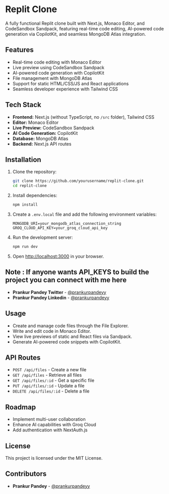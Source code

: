 # Replit Clone

A fully functional Replit clone built with Next.js, Monaco Editor, and CodeSandbox Sandpack, featuring real-time code editing, AI-powered code generation via CopilotKit, and seamless MongoDB Atlas integration.

## Features

- Real-time code editing with Monaco Editor
- Live preview using CodeSandbox Sandpack
- AI-powered code generation with CopilotKit
- File management with MongoDB Atlas
- Support for static HTML/CSS/JS and React applications
- Seamless developer experience with Tailwind CSS

## Tech Stack

- **Frontend:** Next.js (without TypeScript, no `/src` folder), Tailwind CSS
- **Editor:** Monaco Editor
- **Live Preview:** CodeSandbox Sandpack
- **AI Code Generation:** CopilotKit
- **Database:** MongoDB Atlas
- **Backend:** Next.js API routes

## Installation

1. Clone the repository:
   ```bash
   git clone https://github.com/yourusername/replit-clone.git
   cd replit-clone
   ```
2. Install dependencies:
   ```bash
   npm install
   ```
3. Create a `.env.local` file and add the following environment variables:
   ```env
   MONGODB_URI=your_mongodb_atlas_connection_string
   GROQ_CLOUD_API_KEY=your_groq_cloud_api_key
   ```
4. Run the development server:
   ```bash
   npm run dev
   ```
5. Open [http://localhost:3000](http://localhost:3000) in your browser.

## Note : If anyone wants API_KEYS to build the project you can connect with me here 
- **Prankur Pandey Twitter** - [@prankurpandeyy](https://www.twitter.com/prankurpandeyy/)
- **Prankur Pandey Linkedin** - [@prankurpandeyy](https://www.linkedin.com/in/prankurpandeyy/)

## Usage

- Create and manage code files through the File Explorer.
- Write and edit code in Monaco Editor.
- View live previews of static and React files via Sandpack.
- Generate AI-powered code snippets with CopilotKit.

## API Routes

- `POST /api/files` - Create a new file
- `GET /api/files` - Retrieve all files
- `GET /api/files/:id` - Get a specific file
- `PUT /api/files/:id` - Update a file
- `DELETE /api/files/:id` - Delete a file

## Roadmap

- Implement multi-user collaboration
- Enhance AI capabilities with Groq Cloud
- Add authentication with NextAuth.js

## License

This project is licensed under the MIT License.

## Contributors

- **Prankur Pandey** - [@prankurpandeyy](https://www.freecodecamp.org/news/author/prankurpandeyy/)

